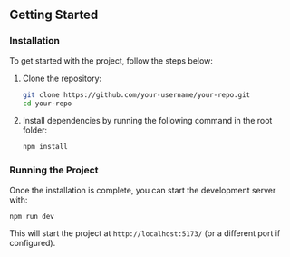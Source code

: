 ## Getting Started

### Installation
To get started with the project, follow the steps below:

1. Clone the repository:

   ```bash
   git clone https://github.com/your-username/your-repo.git
   cd your-repo
   ```

2. Install dependencies by running the following command in the root folder:

   ```bash
   npm install
   ```

### Running the Project
Once the installation is complete, you can start the development server with:

```bash
npm run dev
```

This will start the project at `http://localhost:5173/` (or a different port if configured).